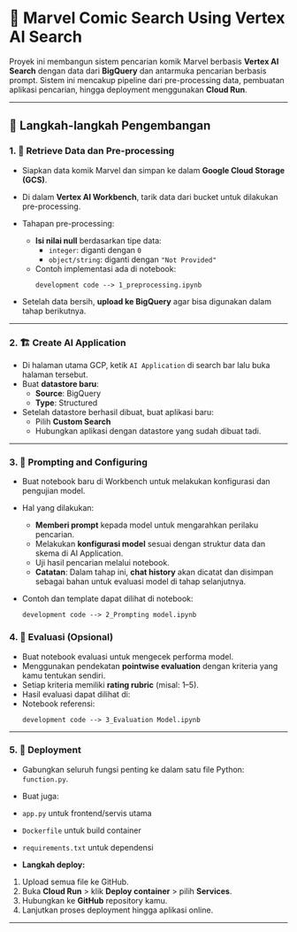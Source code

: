 # 🚀 Marvel Comic Search Using Vertex AI Search

Proyek ini membangun sistem pencarian komik Marvel berbasis **Vertex AI Search** dengan data dari **BigQuery** dan antarmuka pencarian berbasis prompt. Sistem ini mencakup pipeline dari pre-processing data, pembuatan aplikasi pencarian, hingga deployment menggunakan **Cloud Run**.

---

## 🧱 Langkah-langkah Pengembangan

### 1. 🧹 Retrieve Data dan Pre-processing

- Siapkan data komik Marvel dan simpan ke dalam **Google Cloud Storage (GCS)**.
- Di dalam **Vertex AI Workbench**, tarik data dari bucket untuk dilakukan pre-processing.
- Tahapan pre-processing:
  - **Isi nilai null** berdasarkan tipe data:
    - `integer`: diganti dengan `0`
    - `object/string`: diganti dengan `"Not Provided"`
  - Contoh implementasi ada di notebook:
    ```
    development code --> 1_preprocessing.ipynb
    ```

- Setelah data bersih, **upload ke BigQuery** agar bisa digunakan dalam tahap berikutnya.

---

### 2. 🏗️ Create AI Application

- Di halaman utama GCP, ketik `AI Application` di search bar lalu buka halaman tersebut.
- Buat **datastore baru**:
  - **Source**: BigQuery
  - **Type**: Structured
- Setelah datastore berhasil dibuat, buat aplikasi baru:
  - Pilih **Custom Search**
  - Hubungkan aplikasi dengan datastore yang sudah dibuat tadi.

---

### 3. 🧠 Prompting and Configuring

- Buat notebook baru di Workbench untuk melakukan konfigurasi dan pengujian model.
- Hal yang dilakukan:
  - **Memberi prompt** kepada model untuk mengarahkan perilaku pencarian.
  - Melakukan **konfigurasi model** sesuai dengan struktur data dan skema di AI Application.
  - Uji hasil pencarian melalui notebook.
  - **Catatan**: Dalam tahap ini, **chat history** akan dicatat dan disimpan sebagai bahan untuk evaluasi model di tahap selanjutnya.

- Contoh dan template dapat dilihat di notebook:
    ```
    development code --> 2_Prompting model.ipynb
    ```

### 4. 🧪 Evaluasi (Opsional)

- Buat notebook evaluasi untuk mengecek performa model.
- Menggunakan pendekatan **pointwise evaluation** dengan kriteria yang kamu tentukan sendiri.
- Setiap kriteria memiliki **rating rubric** (misal: 1–5).
- Hasil evaluasi dapat dilihat di:
- Notebook referensi:
  ```
  development code --> 3_Evaluation Model.ipynb
  ```

---

### 5. 🚀 Deployment

- Gabungkan seluruh fungsi penting ke dalam satu file Python: `function.py`.
- Buat juga:
- `app.py` untuk frontend/servis utama
- `Dockerfile` untuk build container
- `requirements.txt` untuk dependensi

- **Langkah deploy:**
1. Upload semua file ke GitHub.
2. Buka **Cloud Run** > klik **Deploy container** > pilih **Services**.
3. Hubungkan ke **GitHub** repository kamu.
4. Lanjutkan proses deployment hingga aplikasi online.

---